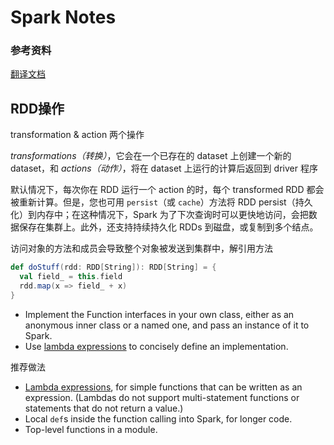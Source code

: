 # Spark Notes

### 参考资料

[翻译文档](http://spark.apachecn.org/#/docs/12)

## RDD操作

transformation & action 两个操作

_transformations（转换）_，它会在一个已存在的 dataset 上创建一个新的 dataset，和 _actions（动作）_，将在 dataset 上运行的计算后返回到 driver 程序

默认情况下，每次你在 RDD 运行一个 action 的时，每个 transformed RDD 都会被重新计算。但是，您也可用 `persist`（或 `cache`）方法将 RDD persist（持久化）到内存中；在这种情况下，Spark 为了下次查询时可以更快地访问，会把数据保存在集群上。此外，还支持持续持久化 RDDs 到磁盘，或复制到多个结点。

访问对象的方法和成员会导致整个对象被发送到集群中，解引用方法

```scala
def doStuff(rdd: RDD[String]): RDD[String] = {
  val field_ = this.field
  rdd.map(x => field_ + x)
}
```

- Implement the Function interfaces in your own class, either as an anonymous inner class or a named one, and pass an instance of it to Spark.
- Use [lambda expressions](http://docs.oracle.com/javase/tutorial/java/javaOO/lambdaexpressions.html) to concisely define an implementation.

推荐做法

- [Lambda expressions](https://docs.python.org/2/tutorial/controlflow.html#lambda-expressions), for simple functions that can be written as an expression. (Lambdas do not support multi-statement functions or statements that do not return a value.)
- Local `def`s inside the function calling into Spark, for longer code.
- Top-level functions in a module.